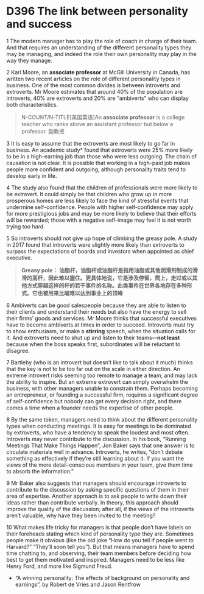 # D396 The link between personality and success
1 The modern manager has to play the role of coach in charge of their team. And that requires an understanding of the different personality types they may be managing, and indeed the role their own personality may play in the way they manage.

2 Karl Moore, an **associate professor** at McGill University in Canada, has written two recent articles on the role of different personality types in business. One of the most common divides is between introverts and extroverts. Mr Moore estimates that around 40% of the population are introverts, 40% are extroverts and 20% are “ambiverts” who can display both characteristics.

> N-COUNT/N-TITLE[美国英语]An **associate professor** is a college teacher who ranks above an assistant professor but below a professor. 副教授
>

3 It is easy to assume that the extroverts are most likely to go far in business. An academic study* found that extroverts were 25% more likely to be in a high-earning job than those who were less outgoing. The chain of causation is not clear. It is possible that working in a high-paid job makes people more confident and outgoing, although personality traits tend to develop early in life.

4 The study also found that the children of professionals were more likely to be extrovert. It could simply be that children who grow up in more prosperous homes are less likely to face the kind of stressful events that undermine self-confidence. People with higher self-confidence may apply for more prestigious jobs and may be more likely to believe that their efforts will be rewarded; those with a negative self-image may feel it is not worth trying too hard.

5 So introverts should not give up hope of climbing the greasy pole. A study in 2017 found that introverts were slightly more likely than extroverts to surpass the expectations of boards and investors when appointed as chief executive.

> **Greasy pole： 油脂杆，油脂杆或油脂杆是指用油脂或其他润滑剂制成的滑滑的高杆，因此难以握住。更具体地说，它是涉及停留，爬上，走过或以其他方式穿越这样的杆的若干事件的名称。此类事件在世界各地存在多种形式。它也被用来比喻难以达到事业上的顶峰**
>

6 Ambiverts can be good salespeople because they are able to listen to their clients and understand their needs but also have the energy to sell their firms’ goods and services. Mr Moore thinks that successful executives have to become ambiverts at times in order to succeed. Introverts must try to show enthusiasm, or make a **stirring** speech, when the situation calls for it. And extroverts need to shut up and listen to their teams—**not least** because when the boss speaks first, subordinates will be reluctant to disagree.

7 Bartleby (who is an introvert but doesn’t like to talk about it much) thinks that the key is not to be too far out on the scale in either direction. An extreme introvert risks seeming too remote to manage a team, and may lack the ability to inspire. But an extreme extrovert can simply overwhelm the business, with other managers unable to constrain them. Perhaps becoming an entrepreneur, or founding a successful firm, requires a significant degree of self-confidence but nobody can get every decision right, and there comes a time when a founder needs the expertise of other people.

8 By the same token, managers need to think about the different personality types when conducting meetings. It is easy for meetings to be dominated by extroverts, who have a tendency to speak the loudest and most often. Introverts may never contribute to the discussion. In his book, “Running Meetings That Make Things Happen”, Jon Baker says that one answer is to circulate materials well in advance. Introverts, he writes, “don’t debate something as effectively if they’re still learning about it. If you want the views of the more detail-conscious members in your team, give them time to absorb the information.”

9 Mr Baker also suggests that managers should encourage introverts to contribute to the discussion by asking specific questions of them in their area of expertise. Another approach is to ask people to write down their ideas rather than contribute verbally. In theory, this approach should improve the quality of the discussion; after all, if the views of the introverts aren’t valuable, why have they been invited to the meeting?

10 What makes life tricky for managers is that people don’t have labels on their foreheads stating which kind of personality type they are. Sometimes people make it obvious (like the old joke “How do you tell if people went to Harvard?” “They’ll soon tell you”). But that means managers have to spend time chatting to, and observing, their team members before deciding how best to get them motivated and inspired. Managers need to be less like Henry Ford, and more like Sigmund Freud.
* “A winning personality: The effects of background on personality and earnings”, by Robert de Vries and Jason Rentfrow


